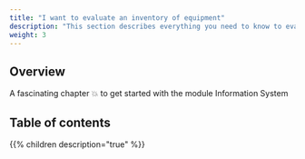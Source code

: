 ```yaml
---
title: "I want to evaluate an inventory of equipment"
description: "This section describes everything you need to know to evaluate an inventory of equipment"
weight: 3
---
```

## Overview

A fascinating chapter 💥 to get started with the module Information System

## Table of contents

{{% children description="true" %}}
